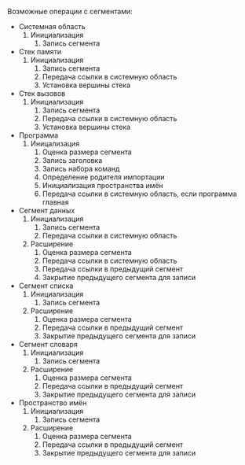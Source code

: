 Возможные операции с сегментами:
* Системная область
    1. Инициализация
        1. Запись сегмента
* Стек памяти
    1. Инициализация
        1. Запись сегмента
        2. Передача ссылки в системную область
        3. Установка вершины стека
* Стек вызовов
    1. Инициализация
        1. Запись сегмента
        2. Передача ссылки в системную область
        3. Установка вершины стека
* Программа
    1. Иницализация
        1. Оценка размера сегмента
        2. Запись заголовка
        3. Запись набора команд
        4. Определение родителя импортации
        5. Инициализация пространства имён
        6. Передача ссылки в системную область, если программа 
        главная
* Сегмент данных
    1. Инициализация
        1. Запись сегмента
        2. Передача ссылки в системную область
    2. Расширение
        1. Оценка размера сегмента
        2. Передача ссылки в системную область
        3. Передача ссылки в предыдущий сегмент
        4. Закрытие предыдущего сегмента для записи
* Сегмент списка
    1. Инициализация
        1. Запись сегмента
    2. Расширение
        1. Оценка размера сегмента
        2. Передача ссылки в предыдущий сегмент
        3. Закрытие предыдущего сегмента для записи
* Сегмент словаря
    1. Инициализация
        1. Запись сегмента
    2. Расширение
        1. Оценка размера сегмента
        2. Передача ссылки в предыдущий сегмент
        3. Закрытие предыдущего сегмента для записи
* Пространство имён
    1. Инициализация
        1. Запись сегмента
    2. Расширение
        1. Оценка размера сегмента
        2. Передача ссылки в предыдущий сегмент
        3. Закрытие предыдущего сегмента для записи